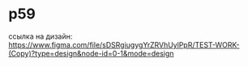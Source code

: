 # p59
ссылка на дизайн: https://www.figma.com/file/sDSRgiugygYrZRVhUylPpR/TEST-WORK-(Copy)?type=design&node-id=0-1&mode=design
